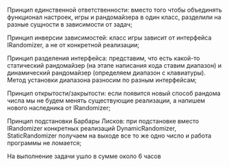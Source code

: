 Принцип единственной ответственности: вместо того чтобы объединять функционал настроек, игры и рандомайзера в один класс, разделили на разные сущности в зависимости от задач;

Принцип инверсии зависимостей: класс игры зависит от интерфейса IRandomizer, а не от конкретной реализации;

Принцип разделения интерфейса: представим, что есть какой-то статический рандомайзер (на этапе написания кода ставим диапазон) и динамический рандомайзер (определяем диапазон с клавиатуры). Метод установки диапазона разносим по разным интерфейсам;

Принцип открытости/закрытости: если появится новый способ рандома числа мы не будем менять существующие реализации, а напишем нового наследника от IRandomizer;

Принцип подстановки Барбары Лисков: при подстановке вместо IRandomizer конкретных реализаций DynamicRandomizer, StaticRandomizer получаем на выходе все то же одно число и работа программы не ломается;

На выполнение задачи ушло в сумме около 6 часов
